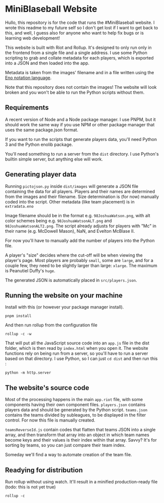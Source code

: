 # MiniBlaseball Website
Hullo, this repository is for the code that runs the #MiniBlaseball website. I wrote this readme to my future self so I don't get lost if I want to get back to this, and well, I guess also for anyone who want to help fix bugs or is learning web development!

This website is built with Riot and Rollup. It's designed to only run only in the frontend from a single file and a single address. I use some Python scripting to grab and collate metadata for each players, which is exported into a JSON and then loaded into the app. 

Metadata is taken from the images' filename and in a file written using the [Eno notation language](https://eno-lang.org/).

Note that this repository does not contain the images! The website will look broken and you won't be able to run the Python scripts without them.

## Requirements
A recent version of Node and a Node package manager. I use PNPM, but it should work the same way if you use NPM or other package manager that uses the same package.json format.

If you want to run the scripts that generate players data, you'll need Python 3 and the Python enolib package.

You'll need something to run a server from the `dist` directory. I use Python's builtin simple server, but anything else will work. 

## Generating player data
Running `pictojson.py` inside `dist/images` will generate a JSON file containing the data for all players. Players and their names are determined from the images and their filename. Size determination is (for now) manually coded into the script. Other metadata (like team placement) is in `extradata.eno`

Image filename should be in the format e.g. `98JoshuaWatson.png`, with alt color schemes being e.g. `98JoshuaWatsonALT.png` and `98JoshuaWatsonALT2.png`. The script already adjusts for players with "Mc" in their name (e.g. McDowell Mason), NaN, and Evelton McBlase II.

For now you'll have to manually add the number of players into the Python file. 

A player's "size" decides where the cut-off will be when viewing the player's page. Most players are probably `small`, some are `large`, and for a couple few, they need to be slightly larger than large: `xlarge`. The maximum is Peanutiel Duffy's `huge`.

The generated JSON is automatically placed in `src/players.json`.

## Running the website on your machine
Install with this (or however your package manager install).

```
pnpm install
``` 

And then run rollup from the configuration file

```
rollup -c -w
```

That will put all the JavaScript source code into an `app.js` file in the dist folder, which is then read by `index.html` when you open it. The website functions rely on being run from a server, so you'll have to run a server based on that directory. I use Python, so I can just `cd dist` and then run this :

```
python -m http.server
```

## The website's source code
Most of the processing happens in the main `app.riot` file, with some components having their own component files. `players.json` contains players data and should be generated by the Python script. `teams.json` contains the teams divided by subleagues, to be displayed in the filter control. For now this file is manually created.

`teamsReverseId.js` contain codes that flatten that teams JSON into a single array, and then transform that array into an object in which team names become keys and their values is their index within that array. Savvy? It's for sorting by teams, so you can just compare their team index.

Someday we'll find a way to automate creation of the team file.

## Readying for distribution
Run rollup without using watch. It'll result in a minified production-ready file (todo: this is not yet true)
```
rollup -c
```